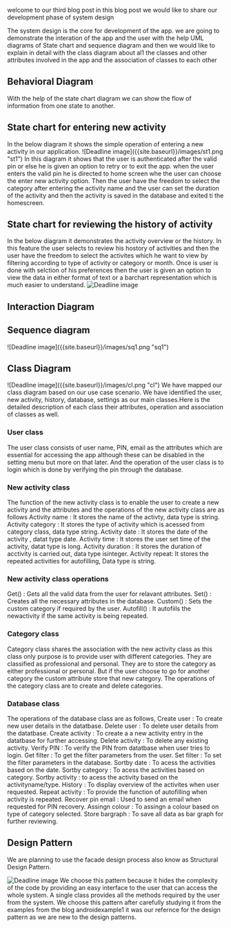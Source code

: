 welcome to our third blog post in this blog post we would like to share our development phase of system design

The system design is the core for development of the app. we are going to demonstrate the interation of the app and the user with the help UML diagrams of State chart and sequence diagram and then we would like to explain in detail with the class diagram about al1 the classes and other attributes involved in the app and the association of classes to each other

<h2>Behavioral Diagram</h2>
 With the help of the state chart diagram we can show the flow of information from one state to another. 
 <h2>State chart for entering new activity</h2>
 In the below diagram it shows the simple operation of entering a new activity in our application. 
![Deadline image]({{site.baseurl}}/images/st1.png "st1")
In this diagram it shows that the user is authenticated after the valid pin or else he is given an option to retry or to exit the app.
when the user enters the valid pin he is directed to home screen whe the user can choose the enter new activity option. Then the user have the freedom to select the category after entering the activity name and the user can set the duration of the activity and then the activity is saved in the database and exited ti the homescreen.

<h2>State chart for reviewing the history of activity</h2>

In the below diagram it demonstrates the activity overview or the history. In this feature the user selects to review his hostory of activities and then the user have the freedom to select the activites which he want to view by filtering according to type of activity or category or month. Once is user is done with selction of his preferences then the user is given an option to view the data in either format of text or a barchart representation which is much easier to understand.
![Deadline image]({{site.baseurl}}/images/st2.png "st2")

<h2>Interaction Diagram</h2>
<h2>Sequence diagram</h2> 
![Deadline image]({{site.baseurl}}/images/sq1.png "sq1")
<h2>Class Diagram</h2>
![Deadline image]({{site.baseurl}}/images/cl.png "cl")
We have mapped our class diagram based on our use case scenario. We have identified the user, new activity, history, database, settings as our main classes.Here is the detailed description of each class their attributes, operation and association of classes as well.

<h3>User class</h3>
The user class consists of user name, PIN, email as the attributes which are essential for accessing the app although these can be disabled in the setting menu but more on that later.
And the operation of the user class is to login which is done by verifying the pin through the database.
<h3>New activity class</h3>
The function of the new activity class is to enable the user to create a new activity and the attributes and the operations of the new activity class are as follows
Activity name : It stores the name of the activty, data type is string.
Activity category : It stores the type of activity which is acessed from category class, data type string.
Activity date : It stores the date of the activity , datat type date.
Activity time : It stores the user set time of the activity, datat type is long.
Activity duration : It stores the duration of acctivity is carried out, data type isinteger.
Activity repeat: It stores the repeated activities for autofilling, Data type is string.

<h3>New activity class operations</h3>
Get() : Gets all the valid data from the user for relavant attributes.
Set() : Creates all the necessary attributes in the database.
Custom() : Sets the custom category if required by the user.
Autofill() : It autofiils the newactivity if the same activity is being repeated.

<h3>Category class</h3>
Category class shares the association with the new activity class as this class only purpose is to provide user with different categories. They are classified as professional and personal. They are to store the category as either professional or personal.
But if the user choose to go for another category the custom attribute store that new category.
The operations of the category class are to create and delete categories.

<h3>Database class</h3>
The operations of the database class are as follows,
Create user : To create new user details in the datatbase.
Delete user : To delete user details from the datatbase.
Create activity : To create a a new activity entry in the datatbase for further accessing.
Delete activity : To delete any existing activity.
Verify PIN : To verify the PIN from datatbase when user tries to login.
Get filter : To get the filter parameters from the user.
Set filter : To set the filter parameters in the database.
Sortby date : To acess the activities based on the date.
Sortby category : To acess the activities based on category.
Sortby activity : to acess the activity based on the activityname/type.
History : To display overview of the activites when user requested.
Repeat activity : To provide the function of autofilling when activity is repeated.
Recover pin email : Used to send an email when requested for PIN recovery.
Assingn colour : To assingn a colour based on type of category selected.
Store bargraph : To save all data as bar graph for further reviewing.
<h2>Design Pattern</h2>

We are planning to use the facade design process also know as Structural Design Pattern.

![Deadline image]({{site.baseurl}}/images/123456.png "123456")
We choose this pattern because it hides the complexity of the code by providing an easy interface to the user that can access the whole system. A single class provides all the methods required by the user from the system. We choose this pattern after carefully studying it from the examples from the blog androidexample1 it was our refernce for the design pattern as we are new to the design patterns.
